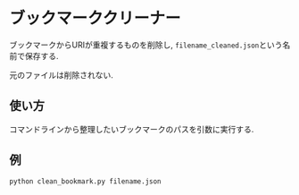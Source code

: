 # ブックマーククリーナー

ブックマークからURIが重複するものを削除し, `filename_cleaned.json`という名前で保存する.

元のファイルは削除されない.

## 使い方

コマンドラインから整理したいブックマークのパスを引数に実行する.

## 例

```
python clean_bookmark.py filename.json
```